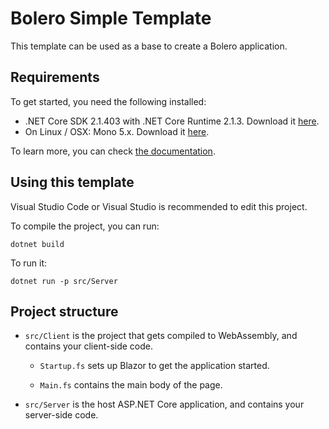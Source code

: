 # Bolero Simple Template

This template can be used as a base to create a Bolero application.

## Requirements

To get started, you need the following installed:

* .NET Core SDK 2.1.403 with .NET Core Runtime 2.1.3. Download it [here](https://www.microsoft.com/net/download/dotnet-core/2.1).
* On Linux / OSX: Mono 5.x. Download it [here](https://www.mono-project.com/download/stable/).

To learn more, you can check [the documentation](https://github.com/intellifactory/bolero/wiki).

## Using this template

Visual Studio Code or Visual Studio is recommended to edit this project.

To compile the project, you can run:

```shell
dotnet build
```

To run it:

```shell
dotnet run -p src/Server
```

## Project structure

* `src/Client` is the project that gets compiled to WebAssembly, and contains your client-side code.

    * `Startup.fs` sets up Blazor to get the application started.

    * `Main.fs` contains the main body of the page.

* `src/Server` is the host ASP.NET Core application, and contains your server-side code.
